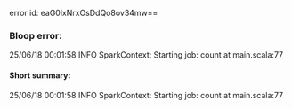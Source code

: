 error id: eaG0lxNrxOsDdQo8ov34mw==
### Bloop error:

25/06/18 00:01:58 INFO SparkContext: Starting job: count at main.scala:77
#### Short summary: 

25/06/18 00:01:58 INFO SparkContext: Starting job: count at main.scala:77